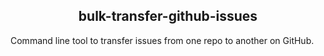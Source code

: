 <div align="center">
  <h2>bulk-transfer-github-issues</h2>
</div>

Command line tool to transfer issues from one repo to another on GitHub.
